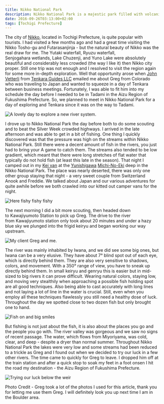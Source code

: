 ```yaml
---
title: Nikko National Park
description: Nikko National Park is a majestic park filled with volcanic mountains, waterfalls, lakes, and streams. A wonderful spot for tenkara fly fishing...
date: 2016-09-26T03:13:00+02:00
tags: [Tochigi Prefecture]
---
```

<div class="text-lg mt-2">
<p class="mb-2">The city of <a href="https://www.fallfishtenkara.com/nikko/" target="_blank" rel="noopener noreferrer" class="text-red-500 hover:bg-red-500 hover:text-white">Nikko</a>, located in Tochigi Prefecture, is quite popular with tourists. I had visited a few months ago and had a great time visiting the Nikko Tosho-gu and Futarasanjinja - but the natural beauty of Nikko was the real draw for me. The Yutaki waterfall, Ryuzu waterfall, Senjogahara wetlands, Lake Chuzenji, and Yuno Lake were absolutely beautiful and considerably less crowded (the way I like it) then Nikko city proper. Still one trip was not enough and I resolved to visit the region again for some more in-depth exploration. Well that opportunity arose when <a href="https://tenkaraguides.com/guides/" target="_blank" rel="noopener noreferrer" class="text-red-500 hover:bg-red-500 hover:text-white">John Vetterli</a> from <a href="https://tenkaraguides.com" target="_blank" rel="noopener noreferrer" class="text-red-500 hover:bg-red-500 hover:text-white">Tenkara Guides LLC</a> emailed me about Greg from Colorado who was traveling to Japan and wanted to squeeze in a day of Tenkara between business meetings. Fortunately, I was able to fit him into my schedule the day before I needed to be in Tadami in the Aizu Region of Fukushima Prefecture. So, we planned to meet in Nikko National Park for a day of exploring and Tenkara since it was on the way to Tadami.</p>

<img class="w-8/12 rounded-lg shadow-lg mx-auto" src="https://fallfish-tenkara-images.s3-us-west-1.amazonaws.com/FfT+-+Nikko+National+Park/nikko+national+park-tochigi+prefecture-tenkara-iwana-yamame-kebari-fly+fishing-nice+day.JPG" alt="A lovely day to explore a new river system." />

<p class="mt-2 mb-2">I drove up to Nikko National Park the day before both to do some scouting and to beat the Silver Week crowded highways. I arrived in the late afternoon and was able to get in a bit of fishing. One thing I quickly discovered was that the pressure was high on the streams within Nikko National Park. Still there were a decent amount of fish in the rivers, you just had to bring your A game to catch them. The streams also tended to be low gradient, which meant that there were long stretches of flat water that typically do not hold fish (at least this late in the season). That night I camped out in my <a href="https://www.fallfishtenkara.com/custom-camper-van/" target="_blank" rel="noopener noreferrer" class="text-red-500 hover:bg-red-500 hover:text-white">Kei van</a> at the <a href="https://www.michi-no-eki.jp/michinoeki/tochigi/yunishigawa/?language=1" target="_blank" rel="noopener noreferrer" class="text-red-500 hover:bg-red-500 hover:text-white">Yunishigawa</a> <a href="https://www.fallfishtenkara.com/michi-no-eki/" target="_blank" rel="noopener noreferrer" class="text-red-500 hover:bg-red-500 hover:text-white">Michi-No-Eki</a> deep in the Nikko National Park. The place was nearly deserted, there was only one other group staying that night - a very sweet couple from Switzerland Anook and Freddie. We talked about Japan and our various adventures for quite awhile before we both crawled into our kitted out camper vans for the night.</p>

<img class="w-8/12 rounded-lg shadow-lg mx-auto" src="https://fallfish-tenkara-images.s3-us-west-1.amazonaws.com/FfT+-+Nikko+National+Park/nikko+national+park-tochigi+prefecture-tenkara-iwana-yamame-kebari-fly+fishing-stalking.jpg" alt="Here fishy fishy fishy" />

<p class="mt-2 mb-2">The next morning I did a bit more scouting, then headed down to Kawajiyumoto Station to pick up Greg. The drive to the river from Kawajiyumoto station only took about 20 minutes and under a hazy blue sky we plunged into the frigid keiryu and began working our way upstream.</p>

<img class="w-8/12 rounded-lg shadow-lg mx-auto" src="https://fallfish-tenkara-images.s3-us-west-1.amazonaws.com/FfT+-+Nikko+National+Park/nikko+national+park-tochigi+prefecture-tenkara-iwana-yamame-kebari-fly+fishing-greg+and+isaac.JPG" alt="My client Greg and me." />

<p class="mt-2 mb-2">The river was mainly inhabited by Iwana, and we did see some big ones, but Iwana can be a very elusive. They have about 7° blind spot out of each eye, which is directly behind them. They are also very sensitive to shadows, colors, and movement. With a 350° range of view, you have to sneak up directly behind them. In small keiryu and genryu this is easier but in mid-sized to big rivers it can prove difficult. Wearing natural colors, staying low, and moving very stealthily when approaching a possible fish holding spot are all good techniques. Also being able to cast accurately with long lines and not laying a lot of line in the water is crucial. Still, even when you employ all these techniques flawlessly you still need a healthy dose of luck. Throughout the day we spotted close to two dozen fish but only brought one to hand.</p>

<img class="w-8/12 rounded-lg shadow-lg mx-auto" src="https://fallfish-tenkara-images.s3-us-west-1.amazonaws.com/FfT+-+Nikko+National+Park/nikko+national+park-tochigi+prefecture-tenkara-iwana-yamame-kebari-fly+fishing-fish+on.JPG" alt="Fish on and big smiles" />

<p class="mt-2 mb-2">But fishing is not just about the fish, it is also about the places you go and the people you go with. The river valley was gorgeous and we saw no signs of recent passage. The water, which flows from Miyoriyama, was cold, clear, and deep - despite a dryer than normal summer. Throughout Nikko National Park the lakes were very low and some streams had been reduced to a trickle as Greg and I found out when we decided to try our luck in a few other rivers. The time came to quickly for Greg to leave. I dropped him off at the train station and after a quick stop to soak my feet in a foot onsen I hit the road my destination - the Aizu Region of Fukushima Prefecture.</p>

<div class="w-8/12 mx-auto">
    <img 
        class="rounded-lg shadow-lg" 
        src="https://fallfish-tenkara-images.s3-us-west-1.amazonaws.com/FfT+-+Nikko+National+Park/nikko+national+park-tochigi+prefecture-tenkara-iwana-yamame-kebari-fly+fishing-weir.jpg" 
        alt="Trying our luck below the weir" 
    />
    <p class="italic text-center">Photo Credit - Greg took a lot of the photos I used for this article, thank you for letting me use them Greg. I will definitely look you up next time I am in the Boulder area.</p>
</div>
</div>